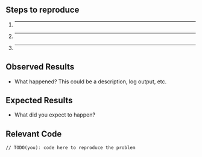 ## Steps to reproduce

  1. _____
  2. _____
  3. _____

## Observed Results

  * What happened?  This could be a description, log output, etc.

## Expected Results

  * What did you expect to happen?

## Relevant Code

```
// TODO(you): code here to reproduce the problem
```